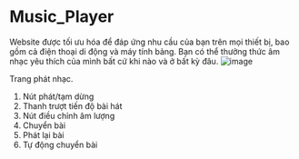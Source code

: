 # Music_Player
Website được tối ưu hóa để đáp ứng nhu cầu của bạn trên mọi thiết bị, bao gồm cả điện thoại di động và máy tính bảng. 
Bạn có thể thưởng thức âm nhạc yêu thích của mình bất cứ khi nào và ở bất kỳ đâu.
![image](https://github.com/khanhba5cloudy/Music_Player/assets/90565165/31f874f1-a181-40b2-a336-b925cfdb9117)

Trang phát nhạc.
1. Nút phát/tạm dừng
2. Thanh trượt tiến độ bài hát
3. Nút điều chỉnh âm lượng
4. Chuyển bài
5. Phát lại bài
6. Tự động chuyển bài
